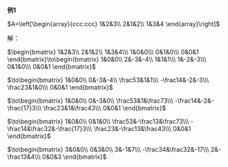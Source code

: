 **例1**  
  
 $A=\left[\begin{array}{ccc:ccc}  
1&2&3\\  
2&1&2\\  
1&3&4  
\end{array}\right]$  
  
解：  
  
 $\begin{bmatrix}  
1&2&3\\  
2&1&2\\  
1&3&4\\\  
1&0&0\\\  
0&1&0\\\  
0&0&1  
\end{bmatrix}\to\begin{bmatrix}  
1&0&0\\  
2&-3&-4\\  
1&1&1\\\  
1&-2&-3\\\  
0&1&0\\\  
0&0&1  
\end{bmatrix}$  
  
 $\to\begin{bmatrix}  
1&0&0\\  
0&-3&-4\\  
\frac53&1&1\\\  
-\frac14&-2&-3\\\  
\frac23&1&0\\\  
0&0&1  
\end{bmatrix}$  
  
 $\to\begin{bmatrix}  
1&0&0\\  
0&-3&0\\  
\frac53&1&\frac73\\\  
-\frac14&-2&-\frac{17}3\\\  
\frac23&1&\frac43\\\  
0&0&1  
\end{bmatrix}$  
  
 $\to\begin{bmatrix}  
1&0&0\\  
0&1&0\\  
\frac53&-\frac13&\frac73\\\  
-\frac14&\frac32&-\frac{17}3\\\  
\frac23&-\frac13&\frac43\\\  
0&0&1  
\end{bmatrix}$  
  
 $\to\begin{bmatrix}  
3&0&0\\  
0&3&0\\  
3&-1&7\\\  
-\frac34&\frac32&-17\\\  
2&-\frac13&4\\\  
0&0&3  
\end{bmatrix}$  
  
  
  
